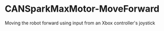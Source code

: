 # CANSparkMaxMotor-MoveForward
Moving the robot forward using input from an Xbox controller's joystick
